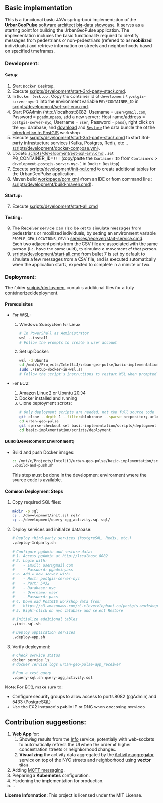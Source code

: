 ## Basic implementation

This is a functional basic JAVA spring-boot implementation of the [**UrbanGeoPulse** software architect big-data showcase](../README.md).
It serves as a starting point for building the UrbanGeoPulse application. The implementation includes the basic functionality required to identify messages from pedestrians or non-pedestrians (referred to as **mobilized** individuals) and retrieve information on streets and neighborhoods based on specified timeframes.

### Development:

#### Setup:

1. Start `Docker Desktop`.
2. Execute [scripts/development/start-3rd-party-stack.cmd](scripts/development/start-3rd-party-stack.cmd).
3. In `Docker Desktop` : Copy the container id of `development` \ `postgis-server-nyc-1` into the environment variable `PG\*CONTAINER_ID` in [scripts/development/set-sql-env.cmd](scripts/development/set-sql-env.cmd).
4. Start PGAdmin (http://localhost:8082: Username = `user@gmail.com`, Password = `pgadminpass`, add a new server : Host name/address = `postgis-server-nyc`, Username = `user`, Password = `pass`), right click on the `nyc` database, and [download](https://s3.amazonaws.com/s3.cleverelephant.ca/postgis-workshop-2020.zip) and [`Restore`](https://postgis.net/workshops/postgis-intro/loading_data.html) the data bundle the of the [Introduction to PostGIS](https://postgis.net/workshops/postgis-intro) workshop.
5. Execute [scripts/development/start-3rd-party-stack.cmd](scripts/development/start-3rd-party-stack.cmd) to start 3rd-party infrastucture services (Kafka, Postgres, Redis, etc .. [scripts/development/docker-compose.yml](scripts/development/docker-compose.yml)).
6. Update [scripts/development/set-sql-env.cmd](scripts/development/set-sql-env.cmd) : set PG_CONTAINER_ID=`!!!` (copy/paste the `Container ID` from `Containers` >
   `development-postgis-server-nyc-1` in `Docker Desktop`)
7. Execute [scripts/development/init-sql.cmd](scripts/development/init-sql.cmd) to create additional tables for the UrbanGeoPulse application.
8. Maven build [workspace/pom.xml](workspace/pom.xml) (from an IDE or from command line : [scripts/development/build-maven.cmd](scripts/development/build-maven.cmd)).

#### Startup:

7. Execute [scripts/development/start-all.cmd](scripts/development/start-all.cmd).

#### Testing:

8. The [Receiver](services) service can also be set to simulate messages from pedestrians or mobilized individuals, by setting an environment variable `PEOPLE_GEO_LOCATIONS_CSV` in [services/receiver/start-service.cmd](services/receiver/start-service.cmd).<br>
   Each two adjacent points from the CSV file are associated with the same person (i.e. have the same uuid), to simulate a movement of that person.
9. [scripts/development/start-all.cmd](scripts/development/start-all.cmd) from bullet 7 is set by default to simulate a few messages from a CSV file, and is executed automatically when the application starts, expected to complete in a minute or two.

### Deployment:

The folder [scripts/deployment](scripts/deployment) contains additional files for a fully containerized deployment.

#### Prerequisites

- For WSL:

  1. Windows Subsystem for Linux:

     ```powershell
     # In PowerShell as Administrator
     wsl --install
     # Follow the prompts to create a user account
     ```

  2. Set up Docker:
     ```bash
     wsl -d Ubuntu
     cd /mnt/c/Projects/IntelliJ/urban-geo-pulse/basic-implementation/scripts/deployment
     sudo ./setup-docker-in-wsl.sh
     # Follow the script's instructions to restart WSL when prompted
     ```

- For EC2:
  1. Amazon Linux 2 or Ubuntu 20.04
  2. Docker installed and running
  3. Clone deployment scripts:
     ```bash
     # Only deployment scripts are needed, not the full source code
     git clone --depth 1 --filter=blob:none --sparse <repository-url>
     cd urban-geo-pulse
     git sparse-checkout set basic-implementation/scripts/deployment
     cd basic-implementation/scripts/deployment
     ```

#### Build (Development Environment)

- Build and push Docker images:
  ```bash
  cd /mnt/c/Projects/IntelliJ/urban-geo-pulse/basic-implementation/scripts/deployment
  ./build-and-push.sh
  ```
  This step must be done in the development environment where the source code is available.

#### Common Deployment Steps

1. Copy required SQL files:

   ```bash
   mkdir -p sql
   cp ../development/init.sql sql/
   cp ../development/query-agg_activity.sql sql/
   ```

2. Deploy services and initialize database:

   ```bash
   # Deploy third-party services (PostgreSQL, Redis, etc.)
   ./deploy-3rdparty.sh

   # Configure pgAdmin and restore data:
   # 1. Access pgAdmin at http://localhost:8082
   # 2. Login with:
   #    - Email: user@gmail.com
   #    - Password: pgadminpass
   # 3. Add a new server with:
   #    - Host: postgis-server-nyc
   #    - Port: 5432
   #    - Database: nyc
   #    - Username: user
   #    - Password: pass
   # 4. Download PostGIS workshop data from:
   #    https://s3.amazonaws.com/s3.cleverelephant.ca/postgis-workshop-2020.zip
   # 5. Right-click on nyc database and select Restore

   # Initialize additional tables
   ./init-sql.sh

   # Deploy application services
   ./deploy-app.sh
   ```

3. Verify deployment:

   ```bash
   # Check service status
   docker service ls
   # docker service logs urban-geo-pulse-app_receiver

   # Run a test query
   ./query-sql.sh query-agg_activity.sql
   ```

Note: For EC2, make sure to:

- Configure security groups to allow access to ports 8082 (pgAdmin) and 5433 (PostgreSQL)
- Use the EC2 instance's public IP or DNS when accessing services

## Contribution suggestions:

1. **Web App** for:
   1. Showing results from the [Info](services/info/readme.md) service, potentially with web-sockets to automatically refresh the UI when the order of higher concentration streets or neighborhood changes.
   2. **Visualizing** the activity data aggregated by the [Activity-aggregator](services/activity-aggregator/readme) service on top of the NYC streets and neighborhood using **vector tiles**.
2. Adding [MQTT messaging](../architecture/architecture-document-phase-1-REST.md#messaging).
3. Preparing a **Kubernetes** configuration.
4. Hardening the implementation for production.
5. ..

**License Information**: This project is licensed under the MIT License.
